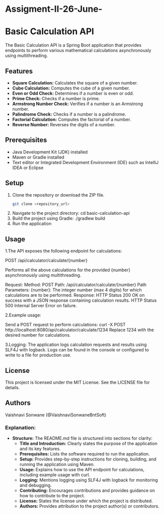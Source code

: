 # Assigment-II-26-June-
# Basic Calculation API

The Basic Calculation API is a Spring Boot application that provides endpoints to perform various mathematical calculations asynchronously using multithreading.

## Features

- **Square Calculation:** Calculates the square of a given number.
- **Cube Calculation:** Computes the cube of a given number.
- **Even or Odd Check:** Determines if a number is even or odd.
- **Prime Check:** Checks if a number is prime.
- **Armstrong Number Check:** Verifies if a number is an Armstrong number.
- **Palindrome Check:** Checks if a number is a palindrome.
- **Factorial Calculation:** Computes the factorial of a number.
- **Reverse Number:** Reverses the digits of a number.

## Prerequisites

- Java Development Kit (JDK) installed
- Maven or Gradle installed
- Text editor or Integrated Development Environment (IDE) such as IntelliJ IDEA or Eclipse

## Setup

1. Clone the repository or download the ZIP file.
   ```bash
   git clone <repository_url>
2. Navigate to the project directory:
   cd basic-calculation-api
3. Build the project using Gradle:
   ./gradlew build
4.  Run the application

## Usage

1.The API exposes the following endpoint for calculations:

POST /api/calculator/calculate/{number}

Performs all the above calculations for the provided {number} asynchronously using multithreading.

Request:
Method: POST
Path: /api/calculator/calculate/{number}
Path Parameters:
{number}: The integer number (max 4 digits) for which calculations are to be performed.
Response:
HTTP Status 200 OK on success with a JSON response containing calculation results.
HTTP Status 500 Internal Server Error on failure.

2.Example usage:

Send a POST request to perform calculations:
curl -X POST http://localhost:8080/api/calculator/calculate/1234
Replace 1234 with the desired number for calculations.

3.Logging:
The application logs calculation requests and results using SLF4J with logback.
Logs can be found in the console or configured to write to a file for production use.

## License
This project is licensed under the MIT License. See the LICENSE file for details.

## Authors
Vaishnavi Sonwane (@VaishnaviSonwaneBntSoft)

### Explanation:

- **Structure:** The README.md file is structured into sections for clarity:
  - **Title and Introduction:** Clearly states the purpose of the application and its key features.
  - **Prerequisites:** Lists the software required to run the application.
  - **Setup:** Provides step-by-step instructions for cloning, building, and running the application using Maven.
  - **Usage:** Explains how to use the API endpoint for calculations, including example usage with curl.
  - **Logging:** Mentions logging using SLF4J with logback for monitoring and debugging.
  - **Contributing:** Encourages contributions and provides guidance on how to contribute to the project.
  - **License:** States the license under which the project is distributed.
  - **Authors:** Provides attribution to the project author(s) or contributors.
